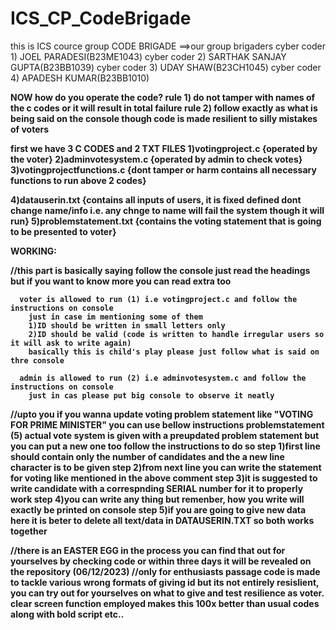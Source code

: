 # ICS_CP_CodeBrigade

this is ICS cource group CODE BRIGADE
==>our group brigaders
  cyber coder 1) JOEL PARADESI(B23ME1043) 
  cyber coder 2) SARTHAK SANJAY GUPTA(B23BB1039)
  cyber coder 3) UDAY SHAW(B23CH1045)
  cyber coder 4) APADESH KUMAR(B23BB1010)

<b>NOW how do you operate the code?<b>
rule 1) do not tamper with names of the c codes or it will result in total failure
rule 2) follow exactly as what is being said on the console though code is made resilient to silly mistakes of voters

first we have 3 C CODES and 2 TXT FILES
1)votingproject.c      {operated by the voter}
2)adminvotesystem.c    {operated by admin to check votes}
3)votingprojectfunctions.c  {dont tamper or harm contains all necessary functions to run above 2 codes}

4)datauserin.txt    {contains all inputs of users, it is fixed defined dont change name/info i.e. any chnge to name will fail the system though it will run}
5)problemstatement.txt    {contains the voting statement that is going to be presented to voter}


WORKING:

//this part is basically saying follow the console just read the headings but if you want to know more you can read extra too

      voter is allowed to run (1) i.e votingproject.c and follow the instructions on console
        just in case im mentioning some of them
        1)ID should be written in small letters only
        2)ID should be valid (code is written to handle irregular users so it will ask to write again)
        basically this is child's play please just follow what is said on thre console
      
      admin is allowed to run (2) i.e adminvotesystem.c and follow the instructions on console
        just in cas please put big console to observe it neatly
      
//upto you if you wanna update voting problem statement like "VOTING FOR PRIME MINISTER" you can use bellow instructions
      problemstatement (5)
        actual vote system is given with a preupdated problem statement but you can put a new one too follow the instructions to do so
        step 1)first line should contain only the number of candidates and the a new line character is to be given
        step 2)from next line you can write the statement for voting like mentioned in the above comment 
        step 3)it is suggested to write candidate with a correspnding SERIAL number for it to properly work
        step 4)you can write any thing but remenber, how you write will exactly be printed on console
        step 5)if you are going to give new data here it is beter to delete all text/data in DATAUSERIN.TXT so both works together

//there is an EASTER EGG in the process you can find that out for yourselves by checking code or within three days it will be revealed on the repository (06/12/2023)
//only for enthusiasts passage 
  code is made to tackle various wrong formats of giving id but its not entirely resislient, you can try out for yourselves on what to give and test resilience as voter.
  clear screen function employed makes this 100x better than usual codes along with bold script etc..
  
